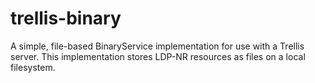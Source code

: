 # trellis-binary

A simple, file-based BinaryService implementation for use with a Trellis server.
This implementation stores LDP-NR resources as files on a local filesystem.

